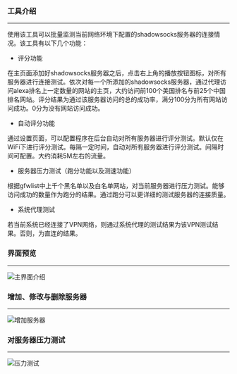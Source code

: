 ### 工具介绍
<hr>

使用该工具可以批量监测当前网络环境下配置的shadowsocks服务器的连接情况。该工具有以下几个功能：

- 评分功能

在主页面添加好shadowsocks服务器之后，点击右上角的播放按钮图标，对所有服务器进行连接测试。依次对每一个所添加的shadowsocks服务器，通过代理访问alexa排名上一定数量的网站的主页，大约访问前100个美国排名与前25个中国排名网站。评分结果为通过该服务器访问的总的成功率，满分100分为所有网站访问成功。0分为没有网站访问成功。

- 自动评分功能

通过设置页面，可以配置程序在后台自动对所有服务器进行评分测试。默认仅在WiFi下进行评分测试。每隔一定时间，自动对所有服务器进行评分测试。间隔时间可配置。大约消耗5M左右的流量。

- 服务器压力测试（跑分功能以及测速功能）

根据gfwlist中上千个黑名单以及白名单网站，对当前服务器进行压力测试。能够访问成功的数量作为跑分的结果。通过跑分可以更详细的测试服务器的连接质量。

- 系统代理测试

若当前系统已经连接了VPN网络，则通过系统代理的测试结果为该VPN测试结果。否则，为直连的结果。



### 界面预览

<hr>

![主界面介绍](http://otwwkzjm5.bkt.clouddn.com/18-1-9/82802775.jpg)

### 增加、修改与删除服务器

<hr>

![增加服务器](http://otwwkzjm5.bkt.clouddn.com/18-1-9/87681673.jpg)

### 对服务器压力测试

<hr>

![压力测试](http://otwwkzjm5.bkt.clouddn.com/18-1-9/28009282.jpg)
